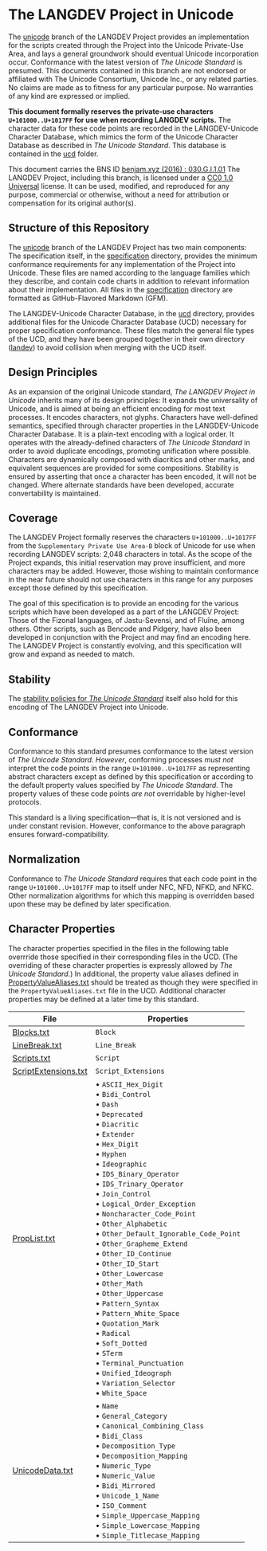 #  The LANGDEV Project in Unicode  #

The [unicode](https://github.com/literallybenjam/langdev/tree/unicode) branch of the LANGDEV Project provides an implementation for the scripts created through the Project into the Unicode Private-Use Area, and lays a general groundwork should eventual Unicode incorporation occur.
Conformance with the latest version of *The Unicode Standard* is presumed.
This documents contained in this branch are not endorsed or affiliated with The Unicode Consortium, Unicode Inc., or any related parties.
No claims are made as to fitness for any particular purpose.
No warranties of any kind are expressed or implied.

**This document formally reserves the private-use characters `U+101000..U+1017FF` for use when recording LANGDEV scripts.**
The character data for these code points are recorded in the LANGDEV-Unicode Character Database, which mimics the form of the Unicode Character Database as described in *The Unicode Standard*.
This database is contained in the [ucd](ucd) folder.

This document carries the BNS ID [benjam.xyz (2016) : 030.G.I.1.01](tag:benjam.xyz,2016:bns::langdev:7:1:1:1)
The LANGDEV Project, including this branch, is licensed under a [CC0 1.0 Universal](../LICENSE.md) license.
It can be used, modified, and reproduced for any purpose, commercial or otherwise, without a need for attribution or compensation for its original author(s).

##  Structure of this Repository  ##

The [unicode](https://github.com/literallybenjam/langdev/tree/unicode) branch of the LANGDEV Project has two main components:
The specification itself, in the [specification](specification) directory, provides the minimum conformance requirements for any implementation of the Project into Unicode.
These files are named according to the language families which they describe, and contain code charts in addition to relevant information about their implementation.
All files in the [specification](specification) directory are formatted as GitHub-Flavored Markdown (GFM).

The LANGDEV-Unicode Character Database, in the [ucd](ucd) directory, provides additional files for the Unicode Character Database (UCD) necessary for proper specification conformance.
These files match the general file types of the UCD, and they have been grouped together in their own directory ([landev](ucd/langdev)) to avoid collision when merging with the UCD itself.

##  Design Principles  ##

As an expansion of the original Unicode standard, *The LANGDEV Project in Unicode* inherits many of its design principles:
It expands the universality of Unicode, and is aimed at being an efficient encoding for most text processes.
It encodes characters, not glyphs.
Characters have well-defined semantics, specified through character properties in the LANGDEV-Unicode Character Database.
It is a plain-text encoding with a logical order.
It operates with the already-defined characters of *The Unicode Standard* in order to avoid duplicate encodings, promoting unification where possible.
Characters are dynamically composed with diacritics and other marks, and equivalent sequences are provided for some compositions.
Stability is ensured by asserting that once a character has been encoded, it will not be changed.
Where alternate standards have been developed, accurate convertability is maintained.

##  Coverage  ##

The LANGDEV Project formally reserves the characters `U+101000..U+1017FF` from the `Supplementary Private Use Area-B` block of Unicode for use when recording LANGDEV scripts: 2,048 characters in total.
As the scope of the Project expands, this initial reservation may prove insufficient, and more characters may be added.
However, those wishing to maintain conformance in the near future should not use characters in this range for any purposes except those defined by this specification.

The goal of this specification is to provide an encoding for the various scripts which have been developed as a part of the LANGDEV Project: Those of the Fizonal languages, of Jastu-Sevensi, and of Fluîne, among others.
Other scripts, such as Bencode and Pidgery, have also been developed in conjunction with the Project and may find an encoding here.
The LANGDEV Project is constantly evolving, and this specification will grow and expand as needed to match.

##  Stability  ##

The [stability policies for *The Unicode Standard*](http://www.unicode.org/policies/stability_policy.html) itself also hold for this encoding of The LANGDEV Project into Unicode.

##  Conformance  ##

Conformance to this standard presumes conformance to the latest version of *The Unicode Standard*.
*However*, conforming processes *must not* interpret the code points in the range `U+101000..U+1017FF` as representing abstract characters except as defined by this specification or according to the default property values specified by *The Unicode Standard*.
The property values of these code points *are not* overridable by higher-level protocols.

This standard is a living specification&mdash;that is, it is not versioned and is under constant revision.
However, conformance to the above paragraph ensures forward-compatibility.

##  Normalization  ##

Conformance to *The Unicode Standard* requires that each code point in the range `U+101000..U+1017FF` map to itself under NFC, NFD, NFKD, and NFKC.
Other normalization algorithms for which this mapping is overridden based upon these may be defined by later specification.

##  Character Properties  ##

The character properties specified in the files in the following table overrride those specified in their corresponding files in the UCD.
(The overriding of these character properties is expressly allowed by *The Unicode Standard*.)
In additional, the property value aliases defined in [PropertyValueAliases.txt](ucd/langdev/PropertyValueAliases.txt) should be treated as though they were specified in the `PropertyValueAliases.txt` file in the UCD.
Additional character properties may be defined at a later time by this standard.

| File                                                     | Properties          |
| -------------------------------------------------------- | ------------------- |
| [Blocks.txt](ucd/langdev/Blocks.txt)                     | `Block`             |
| [LineBreak.txt](ucd/langdev/LineBreak.txt)               | `Line_Break`        |
| [Scripts.txt](ucd/langdev/Scripts.txt)                   | `Script`            |
| [ScriptExtensions.txt](ucd/langdev/ScriptExtensions.txt) | `Script_Extensions` |
| [PropList.txt](ucd/langdev/PropList.txt)                 | • `ASCII_Hex_Digit` <br> • `Bidi_Control` <br> • `Dash` <br> • `Deprecated` <br> • `Diacritic` <br> • `Extender` <br> • `Hex_Digit` <br> • `Hyphen` <br> • `Ideographic` <br> • `IDS_Binary_Operator` <br> • `IDS_Trinary_Operator` <br> • `Join_Control` <br> • `Logical_Order_Exception` <br> • `Noncharacter_Code_Point` <br> • `Other_Alphabetic` <br> • `Other_Default_Ignorable_Code_Point` <br> • `Other_Grapheme_Extend` <br> • `Other_ID_Continue` <br> • `Other_ID_Start` <br> • `Other_Lowercase` <br> • `Other_Math` <br> • `Other_Uppercase` <br> • `Pattern_Syntax` <br> • `Pattern_White_Space` <br> • `Quotation_Mark` <br> • `Radical` <br> • `Soft_Dotted` <br> • `STerm` <br> • `Terminal_Punctuation` <br> • `Unified_Ideograph` <br> • `Variation_Selector` <br> • `White_Space` |
| [UnicodeData.txt](ucd/langdev/UnicodeData.txt)           | • `Name` <br> • `General_Category` <br> • `Canonical_Combining_Class` <br> • `Bidi_Class` <br> • `Decomposition_Type` <br> • `Decomposition_Mapping` <br> • `Numeric_Type` <br> • `Numeric_Value` <br> • `Bidi_Mirrored` <br> • `Unicode_1_Name` <br> • `ISO_Comment` <br> • `Simple_Uppercase_Mapping` <br> • `Simple_Lowercase_Mapping` <br> • `Simple_Titlecase_Mapping` |
